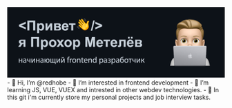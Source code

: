 <img src="https://github.com/redhobe/redhobe/blob/921e78e10c875aeb8d1e0ae40568e4e1b68189e2/github-header.jpg">
- 👋 Hi, I’m @redhobe
- 👀 I’m interested in frontend development
- 🌱 I’m learning JS, VUE, VUEX and intrested in other webdev technologies.
- 📁 In this git i'm currently store my personal projects and job interview tasks.

<!---
redhobe/redhobe is a ✨ special ✨ repository because its `README.md` (this file) appears on your GitHub profile.
You can click the Preview link to take a look at your changes.
--->
